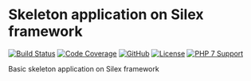 # Skeleton application on Silex framework

[![Build Status](http://img.shields.io/travis/misantron/silex-basic-app.svg?style=flat-square&maxAge=2592000)](https://travis-ci.org/misantron/silex-basic-app)
[![Code Coverage](http://img.shields.io/coveralls/misantron/silex-basic-app.svg?style=flat-square&maxAge=2592000)](https://coveralls.io/r/misantron/silex-basic-app)
[![GitHub](https://img.shields.io/github/release/misantron/silex-basic-app.svg?style=flat-square&maxAge=2592000)](https://packagist.org/packages/misantron/silex-skeleton)
[![License](https://img.shields.io/packagist/l/misantron/silex-skeleton.svg?style=flat-square&maxAge=2592000)](https://github.com/misantron/silex-basic-app/blob/master/LICENSE)
[![PHP 7 Support](https://img.shields.io/badge/PHP%207-supported-blue.svg?style=flat-square)](https://travis-ci.org/misantron/silex-basic-app)

Basic skeleton application on Silex framework
